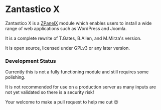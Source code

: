 Zantastico X
=============

Zantastico X is a [ZPanelX](http://www.zpanelcp.com/) module which enables users to install a wide range of web applications such as WordPress and Joomla.

It is a complete rewrite of T.Gates, B.Allen, and M.Mirza's version.

It is open source, licensed under GPLv3 or any later version.

### Development Status

Currently this is not a fully functioning module and still requires some polishing.

It is not recommended for use on a production server as many inputs are not yet validated so there is a security risk!

Your welcome to make a pull request to help me out :wink:
